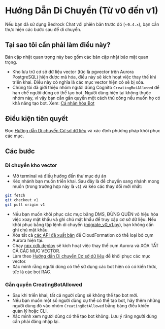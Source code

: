 # Hướng Dẫn Di Chuyển (Từ v0 đến v1)

Nếu bạn đã sử dụng Bedrock Chat với phiên bản trước đó (~`0.4.x`), bạn cần thực hiện các bước sau để di chuyển.

## Tại sao tôi cần phải làm điều này?

Bản cập nhật quan trọng này bao gồm các bản cập nhật bảo mật quan trọng.

- Kho lưu trữ cơ sở dữ liệu vector (tức là pgvector trên Aurora PostgreSQL) hiện được mã hóa, điều này sẽ kích hoạt việc thay thế khi triển khai. Điều này có nghĩa là các mục vector hiện có sẽ bị xóa.
- Chúng tôi đã giới thiệu nhóm người dùng Cognito `CreatingBotAllowed` để hạn chế người dùng có thể tạo bot. Người dùng hiện tại không thuộc nhóm này, vì vậy bạn cần gắn quyền một cách thủ công nếu muốn họ có khả năng tạo bot. Xem: [Cá nhân hóa Bot](../../README.md#bot-personalization)

## Điều kiện tiên quyết

Đọc [Hướng dẫn Di chuyển Cơ sở dữ liệu](./DATABASE_MIGRATION_vi-VN.md) và xác định phương pháp khôi phục các mục.

## Các bước

### Di chuyển kho vector

- Mở terminal và điều hướng đến thư mục dự án
- Kéo nhánh bạn muốn triển khai. Sau đây là để chuyển sang nhánh mong muốn (trong trường hợp này là `v1`) và kéo các thay đổi mới nhất:

```sh
git fetch
git checkout v1
git pull origin v1
```

- Nếu bạn muốn khôi phục các mục bằng DMS, ĐỪNG QUÊN vô hiệu hóa việc xoay mật khẩu và ghi chú mật khẩu để truy cập cơ sở dữ liệu. Nếu khôi phục bằng tập lệnh di chuyển ([migrate_v0_v1.py](./migrate_v0_v1.py)), bạn không cần ghi chú mật khẩu.
- Xóa tất cả [các API đã xuất bản](../PUBLISH_API_vi-VN.md) để CloudFormation có thể loại bỏ cụm Aurora hiện tại.
- Chạy [npx cdk deploy](../README.md#deploy-using-cdk) sẽ kích hoạt việc thay thế cụm Aurora và XÓA TẤT CẢ CÁC MỤC VECTOR.
- Làm theo [Hướng dẫn Di chuyển Cơ sở dữ liệu](./DATABASE_MIGRATION_vi-VN.md) để khôi phục các mục vector.
- Xác minh rằng người dùng có thể sử dụng các bot hiện có có kiến thức, tức là các bot RAG.

### Gắn quyền CreatingBotAllowed

- Sau khi triển khai, tất cả người dùng sẽ không thể tạo bot mới.
- Nếu bạn muốn một số người dùng cụ thể có thể tạo bot, hãy thêm những người dùng đó vào nhóm `CreatingBotAllowed` bằng bảng điều khiển quản lý hoặc CLI.
- Xác minh xem người dùng có thể tạo bot không. Lưu ý rằng người dùng cần phải đăng nhập lại.